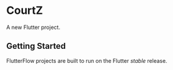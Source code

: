 # CourtZ

A new Flutter project.

## Getting Started

FlutterFlow projects are built to run on the Flutter _stable_ release.
